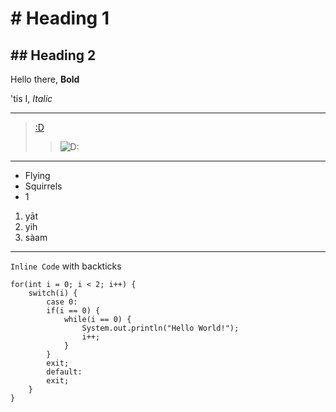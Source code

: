 # # Heading 1

## ## Heading 2
 
Hello there, **Bold** 

'tis I, *Italic*
***
> [:D](https://davidmyoungg.github.io/cse15l-lab-report/)
> > ![D:](https://upload.wikimedia.org/wikipedia/commons/thumb/c/c1/Google_Homepage.svg/640px-Google_Homepage.svg.png)
***
* Flying
* Squirrels
* 1

1. yāt
2. yih
3. sàam
---
`Inline Code` with backticks
```
for(int i = 0; i < 2; i++) {
    switch(i) {
        case 0:
        if(i == 0) {
            while(i == 0) {
                System.out.println("Hello World!");
                i++;
            }
        }
        exit;
        default:
        exit;
    }
}